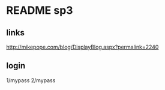 
# README sp3

## links

http://mikepope.com/blog/DisplayBlog.aspx?permalink=2240

## login
1/mypass
2/mypass
